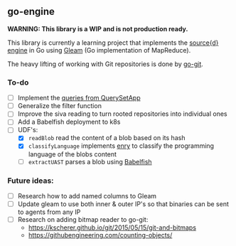 go-engine
-------------------

**WARNING: This library is a WIP and is not production ready.**

This library is currently a learning project that implements the [source{d} engine](https://github.com/src-d/engine) in Go using [Gleam](https://github.com/chrislusf/gleam/) (Go implementation of MapReduce). 

The heavy lifting of working with Git repositories is done by [go-git](https://github.com/src-d/go-git).

### To-do
- [ ] Implement the [queries from QuerySetApp](https://github.com/mcarmonaa/QuerySetApp/blob/master/src/main/scala/tech/sourced/queryset/SourcedQueries.scala#L26)
- [ ] Generalize the filter function
- [ ] Improve the siva reading to turn rooted repositories into individual ones
- [ ] Add a Babelfish deployment to k8s
- [ ] UDF's:
  - [x] `readBlob` read the content of a blob based on its hash
  - [x] `classifyLanguage` implements [enry](https://github.com/src-d/enry) to classify the programming language of the blobs content 
  - [ ] `extractUAST` parses a blob using [Babelfish](https://doc.bblf.sh/)  

### Future ideas:

- [ ] Research how to add named columns to Gleam
- [ ] Update gleam to use both inner & outer IP's so that binaries can be sent to agents from any IP
- [ ] Research on adding bitmap reader to go-git:
  - https://kscherer.github.io/git/2015/05/15/git-and-bitmaps
  - https://githubengineering.com/counting-objects/